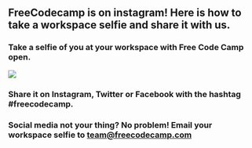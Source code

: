 ## FreeCodecamp is on instagram! Here is how to take a workspace selfie and share it with us.

### Take a selfie of you at your workspace with Free Code Camp open.

![](https://www.evernote.com/l/AkpdrY2nGrtBO69RoxdNq8rluri5K7B367YB/image.png)

### Share it on Instagram, Twitter or Facebook with the hashtag #freecodecamp.

### Social media not your thing? No problem! Email your workspace selfie to team@freecodecamp.com
